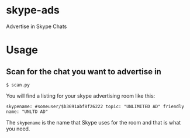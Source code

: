 skype-ads
=========

Advertise in Skype Chats

# Usage

## Scan for the chat you want to advertise in

    $ scan.py

You will find a listing for your skype advertising room like this:

    skypename: #someuser/$b3691abf8f26222 topic: "UNLIMITED AD" friendly name: "UNLTD AD"

The `skypename` is the name that Skype uses for the room and that is what you need.